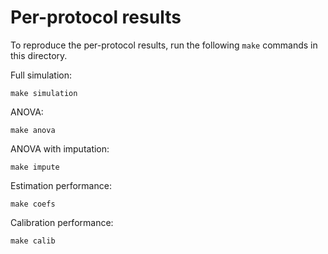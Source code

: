 
# Per-protocol results

To reproduce the per-protocol results, run the following `make` commands in this
directory.

Full simulation:
```
make simulation
```

ANOVA:
```
make anova
```

ANOVA with imputation:
```
make impute
```

Estimation performance:
```
make coefs
```

Calibration performance:
```
make calib
```
